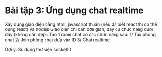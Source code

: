 # Bài tập 3: Ứng dụng chat realtime
Xây dựng giao diện bằng html, javascript thuần (nếu đã biết react thì có thể dụng react) và nodejs
Giao diện chỉ cần đơn giản, đầy đủ chức năng dưới đây (không cần đẹp):
Tạo 1 room chat có các chức năng sau:
1/ Tạo phòng chat
2/ Join phòng chat dựa vào ID
3/ Chat realtime

Gợi ý: Sử dụng thư viện socketIO
